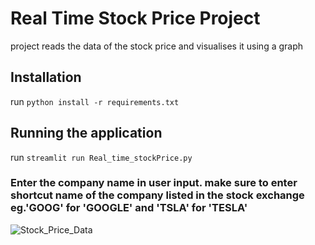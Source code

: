 # Real Time Stock Price Project
project reads the data of the stock price and visualises it using a graph


## Installation
run `python install -r requirements.txt`

## Running the application
run `streamlit run Real_time_stockPrice.py`
### Enter the company name in user input. make sure to enter shortcut name of the company listed in the stock exchange eg.'GOOG' for 'GOOGLE' and 'TSLA' for 'TESLA'


![Stock_Price_Data](https://user-images.githubusercontent.com/77328120/127930092-74e1d165-0029-4264-981d-88bd932f5a3c.png)
